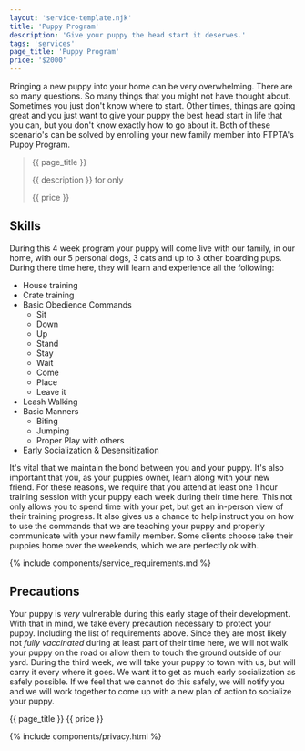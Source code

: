 ```yaml
---
layout: 'service-template.njk'
title: 'Puppy Program'
description: 'Give your puppy the head start it deserves.'
tags: 'services'
page_title: 'Puppy Program'
price: '$2000'
---
```


Bringing a new puppy into your home can be very overwhelming. There are so many questions. So many things that you might not have thought about. Sometimes you just don't know where to start. Other times, things are going great and you just want to give your puppy the best head start in life that you can, but you don't know exactly how to go about it. Both of these scenario's can be solved by enrolling your new family member into FTPTA's Puppy Program.

> {{ page_title }}
>
> {{ description }} for only
>
> {{ price }}

## Skills
During this 4 week program your puppy will come live with our family, in our home, with our 5 personal dogs, 3 cats and up to 3 other boarding pups. During there time here, they will learn and experience all the following:

- House training
- Crate training
- Basic Obedience Commands
    - Sit
    - Down
    - Up
    - Stand
    - Stay
    - Wait
    - Come
    - Place
    - Leave it
- Leash Walking
- Basic Manners
    - Biting
    - Jumping
    - Proper Play with others
- Early Socialization & Desensitization

It's vital that we maintain the bond between you and your puppy. It's also important that you, as your puppies owner, learn along with your new friend. For these reasons, we require that you attend at least one 1 hour training session with your puppy each week during their time here. This not only allows you to spend time with your pet, but get an in-person view of their training progress. It also gives us a chance to help instruct you on how to use the commands that we are teaching your puppy and properly communicate with your new family member. Some clients choose take their puppies home over the weekends, which we are perfectly ok with.

{% include components/service_requirements.md %}


## Precautions
Your puppy is _very_ vulnerable during this early stage of their development. With that in mind, we take every precaution necessary to protect your puppy. Including the list of requirements above. Since they are most likely not _fully vaccinated_ during at least part of their time here, we will not walk your puppy on the road or allow them to touch the ground outside of our yard. During the third week, we will take your puppy to town with us, but will carry it every where it goes. We want it to get as much early socialization as safely possible. If we feel that we cannot do this safely, we will notify you and we will work together to come up with a new plan of action to socialize your puppy.

{{ page_title }} {{ price }}

{% include components/privacy.html %}